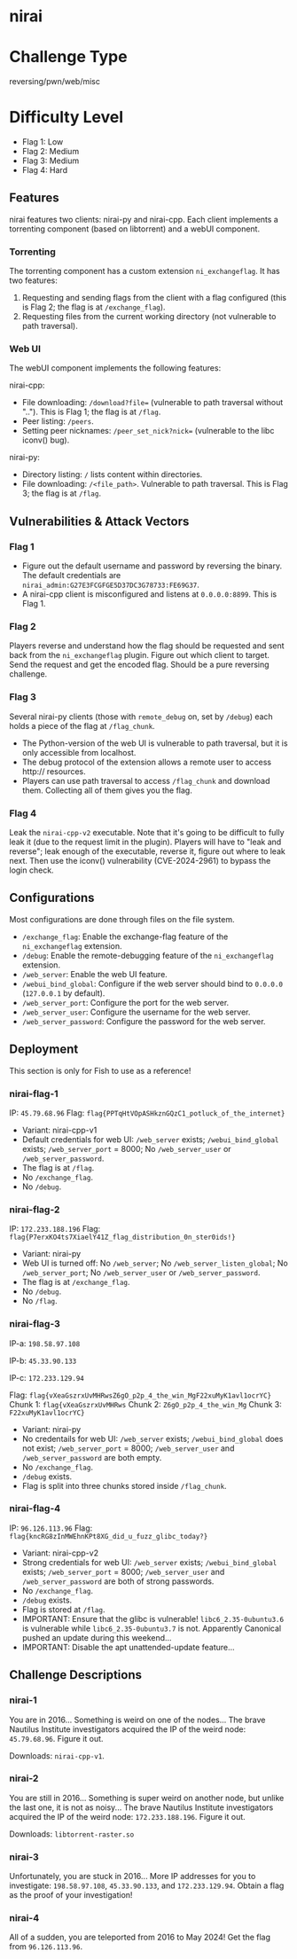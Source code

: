 # nirai

# Challenge Type

reversing/pwn/web/misc

# Difficulty Level

- Flag 1: Low
- Flag 2: Medium
- Flag 3: Medium
- Flag 4: Hard

## Features

nirai features two clients: nirai-py and nirai-cpp.
Each client implements a torrenting component (based on libtorrent) and a webUI component.

### Torrenting

The torrenting component has a custom extension `ni_exchangeflag`.
It has two features:

1. Requesting and sending flags from the client with a flag configured (this is Flag 2; the flag is at `/exchange_flag`).
2. Requesting files from the current working directory (not vulnerable to path traversal).

### Web UI

The webUI component implements the following features:

nirai-cpp:

- File downloading: `/download?file=` (vulnerable to path traversal without ".."). This is Flag 1; the flag is at `/flag`.
- Peer listing: `/peers`.
- Setting peer nicknames: `/peer_set_nick?nick=` (vulnerable to the libc iconv() bug).

nirai-py:

- Directory listing: `/` lists content within directories.
- File downloading: `/<file_path>`. Vulnerable to path traversal. This is Flag 3; the flag is at `/flag`.

## Vulnerabilities & Attack Vectors

### Flag 1

- Figure out the default username and password by reversing the binary.
  The default credentials are `nirai_admin:G27E3FCGFGE5D37DC3G78733:FE69G37`.
- A nirai-cpp client is misconfigured and listens at `0.0.0.0:8899`. This is Flag 1.

### Flag 2

Players reverse and understand how the flag should be requested and sent back from the `ni_exchangeflag` plugin.
Figure out which client to target.
Send the request and get the encoded flag.
Should be a pure reversing challenge.

### Flag 3

Several nirai-py clients (those with `remote_debug` on, set by `/debug`) each holds a piece of the flag at `/flag_chunk`.

- The Python-version of the web UI is vulnerable to path traversal, but it is only accessible from localhost.
- The debug protocol of the extension allows a remote user to access http:// resources.
- Players can use path traversal to access `/flag_chunk` and download them. Collecting all of them gives you the flag.

### Flag 4

Leak the `nirai-cpp-v2` executable.
Note that it's going to be difficult to fully leak it (due to the request limit in the plugin).
Players will have to "leak and reverse"; leak enough of the executable, reverse it, figure out where to leak next.
Then use the iconv() vulnerability (CVE-2024-2961) to bypass the login check.

## Configurations

Most configurations are done through files on the file system.

- `/exchange_flag`: Enable the exchange-flag feature of the `ni_exchangeflag` extension.
- `/debug`: Enable the remote-debugging feature of the `ni_exchangeflag` extension.
- `/web_server`: Enable the web UI feature.
- `/webui_bind_global`: Configure if the web server should bind to `0.0.0.0` (`127.0.0.1` by default).
- `/web_server_port`: Configure the port for the web server.
- `/web_server_user`: Configure the username for the web server.
- `/web_server_password`: Configure the password for the web server.


## Deployment

This section is only for Fish to use as a reference!

### nirai-flag-1

IP: `45.79.68.96`
Flag: `flag{PPTqHtVOpASHkznGQzC1_potluck_of_the_internet}`

- Variant: nirai-cpp-v1
- Default credentials for web UI: `/web_server` exists; `/webui_bind_global` exists; `/web_server_port` = 8000; No `/web_server_user` or `/web_server_password`.
- The flag is at `/flag`.
- No `/exchange_flag`.
- No `/debug`.

### nirai-flag-2

IP: `172.233.188.196`
Flag: `flag{P7erxKO4ts7XiaelY41Z_flag_distribution_0n_ster0ids!}`

- Variant: nirai-py
- Web UI is turned off: No `/web_server`; No `/web_server_listen_global`; No `/web_server_port`; No `/web_server_user` or `/web_server_password`.
- The flag is at `/exchange_flag`.
- No `/debug`.
- No `/flag`.

### nirai-flag-3

IP-a: `198.58.97.108`

IP-b: `45.33.90.133`

IP-c: `172.233.129.94`

Flag: `flag{vXeaGszrxUvMHRwsZ6gO_p2p_4_the_win_MgF22xuMyK1avl1ocrYC}`
Chunk 1: `flag{vXeaGszrxUvMHRws`
Chunk 2: `Z6gO_p2p_4_the_win_Mg`
Chunk 3: `F22xuMyK1avl1ocrYC}`

- Variant: nirai-py
- No credentails for web UI: `/web_server` exists; `/webui_bind_global` does not exist; `/web_server_port` = 8000; `/web_server_user` and `/web_server_password` are both empty.
- No `/exchange_flag`.
- `/debug` exists.
- Flag is split into three chunks stored inside `/flag_chunk`.

### nirai-flag-4

IP: `96.126.113.96`
Flag: `flag{kncRG8zInMWEhnKPt8XG_did_u_fuzz_glibc_today?}`

- Variant: nirai-cpp-v2
- Strong credentials for web UI: `/web_server` exists; `/webui_bind_global` exists; `/web_server_port` = 8000; `/web_server_user` and `/web_server_password` are both of strong passwords.
- No `/exchange_flag`.
- `/debug` exists.
- Flag is stored at `/flag`.
- IMPORTANT: Ensure that the glibc is vulnerable! `libc6_2.35-0ubuntu3.6` is vulnerable while `libc6_2.35-0ubuntu3.7` is not. Apparently Canonical pushed an update during this weekend...
- IMPORTANT: Disable the apt unattended-update feature...

## Challenge Descriptions

### nirai-1

You are in 2016...
Something is weird on one of the nodes...
The brave Nautilus Institute investigators acquired the IP of the weird node: `45.79.68.96`.
Figure it out.

Downloads: `nirai-cpp-v1`.

### nirai-2

You are still in 2016...
Something is super weird on another node, but unlike the last one, it is not as noisy...
The brave Nautilus Institute investigators acquired the IP of the weird node: `172.233.188.196`.
Figure it out.

Downloads: `libtorrent-raster.so`

### nirai-3

Unfortunately, you are stuck in 2016...
More IP addresses for you to investigate: `198.58.97.108`, `45.33.90.133`, and `172.233.129.94`.
Obtain a flag as the proof of your investigation!

### nirai-4

All of a sudden, you are teleported from 2016 to May 2024!
Get the flag from `96.126.113.96`.

